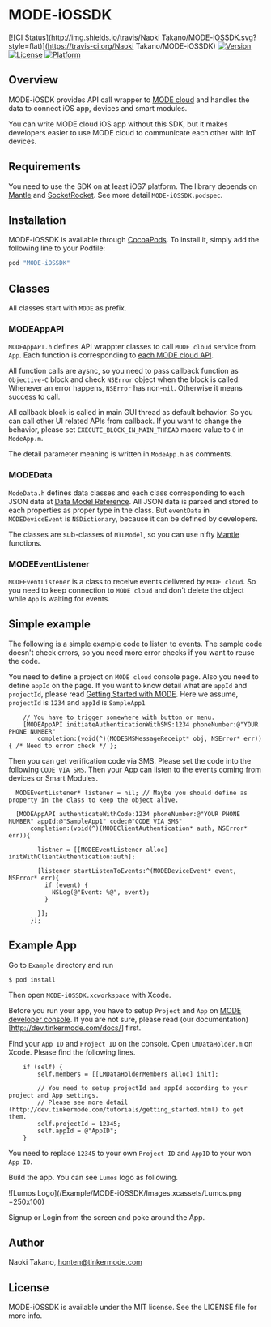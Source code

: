 # MODE-iOSSDK

[![CI Status](http://img.shields.io/travis/Naoki Takano/MODE-iOSSDK.svg?style=flat)](https://travis-ci.org/Naoki Takano/MODE-iOSSDK)
[![Version](https://img.shields.io/cocoapods/v/MODE-iOSSDK.svg?style=flat)](http://cocoapods.org/pods/MODE-iOSSDK)
[![License](https://img.shields.io/cocoapods/l/MODE-iOSSDK.svg?style=flat)](http://cocoapods.org/pods/MODE-iOSSDK)
[![Platform](https://img.shields.io/cocoapods/p/MODE-iOSSDK.svg?style=flat)](http://cocoapods.org/pods/MODE-iOSSDK)

## Overview
MODE-iOSDK provides API call wrapper to [MODE cloud](http://www.tinkermode.com) and handles the data to connect iOS app, devices and smart modules.

You can write MODE cloud iOS app without this SDK, but it makes developers easier to use MODE cloud to communicate each other with IoT devices.

## Requirements

You need to use the SDK on at least iOS7 platform. The library depends on [Mantle](https://github.com/Mantle/Mantle) and [SocketRocket](https://github.com/square/SocketRocket). See more detail `MODE-iOSSDK.podspec`.

## Installation

MODE-iOSSDK is available through [CocoaPods](http://cocoapods.org). To install
it, simply add the following line to your Podfile:

```ruby
pod "MODE-iOSSDK"
```

## Classes

All classes start with `MODE` as prefix.

### MODEAppAPI
`MODEAppAPI.h` defines API wrappter classes to call `MODE cloud` service from `App`. Each function is corresponding to [each MODE cloud API](http://dev.tinkermode.com/api/api_reference.html).

All function calls are aysnc, so you need to pass callback function as `Objective-C` block and check `NSError` object when the block is called. Whenever an error happens, `NSError` has non-`nil`. Otherwise it means success to call.

All callback block is called in main GUI thread as default behavior. So you can call other UI related APIs from callback. If you want to change the behavior, please set `EXECUTE_BLOCK_IN_MAIN_THREAD` macro value to `0` in `ModeApp.m`.

The detail parameter meaning is written in `ModeApp.h` as comments.

### MODEData
`ModeData.h` defines data classes and each class corresponding to each JSON data at [Data Model Reference](http://dev.tinkermode.com/api/model_reference.html). All JSON data is parsed and stored to each properties as proper type in the class.  But `eventData` in `MODEDeviceEvent` is `NSDictionary`, because it can be defined by developers.

The classes are sub-classes of `MTLModel`, so you can use nifty [Mantle](https://github.com/Mantle/Mantle) functions.

### MODEEventListener
`MODEEventListener` is a class to receive events delivered by `MODE cloud`. So you need to keep connection to `MODE cloud` and don't delete the object while `App` is waiting for events.


## Simple example

The following is a simple example code to listen to events. The sample code doesn't check errors, so you need more error checks if you want to reuse the code.

You need to define a project on `MODE cloud` console page. Also you need to define `appId` on the page. If you want to know detail what are `appId` and `projectId`, please read [Getting Started with MODE](http://dev.tinkermode.com/tutorials/getting_started.html). Here we assume, `projectId` is `1234` and `appId` is `SampleApp1`

~~~
    // You have to trigger somewhere with button or menu.
    [MODEAppAPI initiateAuthenticationWithSMS:1234 phoneNumber:@"YOUR PHONE NUMBER"
        completion:(void(^)(MODESMSMessageReceipt* obj, NSError* err)){ /* Need to error check */ };
~~~

Then you can get verification code via SMS. Please set the code into the following `CODE VIA SMS`. Then your App can listen to the events coming from devices or Smart Modules.

~~~
  MODEEventListener* listener = nil; // Maybe you should define as property in the class to keep the object alive.

  [MODEAppAPI authenticateWithCode:1234 phoneNumber:@"YOUR PHONE NUMBER" appId:@"SampleApp1" code:@"CODE VIA SMS"
      completion:(void(^)(MODEClientAuthentication* auth, NSError* err)){

        listner = [[MODEEventListener alloc] initWithClientAuthentication:auth]; 

        [listener startListenToEvents:^(MODEDeviceEvent* event, NSError* err){
          if (event) {
            NSLog(@"Event: %@", event);
          }

        }];
      }];
~~~

## Example App

Go to `Example` directory and run
~~~
$ pod install
~~~

Then open `MODE-iOSSDK.xcworkspace` with Xcode. 

Before you run your app, you have to setup `Project` and `App` on [MODE developer console](https://console.tinkermode.com/). If you are not sure, please read (our documentation)[http://dev.tinkermode.com/docs/] first.

Find your `App ID` and `Project ID` on the console. Open `LMDataHolder.m` on Xcode. Please find the following lines.

~~~
    if (self) {
        self.members = [[LMDataHolderMembers alloc] init];
        
        // You need to setup projectId and appId according to your project and App settings.
        // Please see more detail (http://dev.tinkermode.com/tutorials/getting_started.html) to get them.
        self.projectId = 12345;
        self.appId = @"AppID";
    }
~~~

You need to replace `12345` to your own `Project ID` and `AppID` to your won `App ID`.


Build the app. You can see `Lumos` logo as following.

![Lumos Logo](/Example/MODE-iOSSDK/Images.xcassets/Lumos.png =250x100)

Signup or Login from the screen and poke around the App.

## Author

Naoki Takano, honten@tinkermode.com

## License

MODE-iOSSDK is available under the MIT license. See the LICENSE file for more info.
